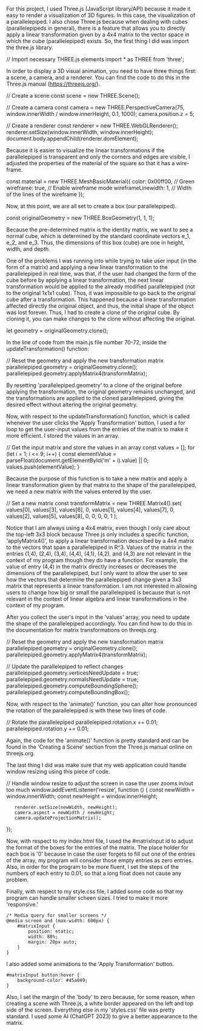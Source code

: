 For this project, I used Three.js (JavaScript library/API) because it made it easy to render a visualization of 3D figures. In this case, the visualization of a parallelepiped. I also chose Three.js because when dealing with cubes (parallelepipeds in general), there is a feature that allows you to directly apply a linear transformation given by a 4x4 matrix to the vector space in which the cube (parallelepiped) exists. So, the first thing I did was import the three.js library.


  // Import necessary THREE.js elements
  import * as THREE from 'three';


In order to display a 3D visual animation, you need to have three things first: a scene, a camera, and a renderer. You can find the code to do this in the Three.js manual (https://threejs.org/).


  // Create a scene
  const scene = new THREE.Scene();


  // Create a camera
  const camera = new THREE.PerspectiveCamera(75, window.innerWidth / window.innerHeight, 0.1, 1000);
  camera.position.z = 5;


  // Create a renderer
  const renderer = new THREE.WebGLRenderer();
  renderer.setSize(window.innerWidth, window.innerHeight);
  document.body.appendChild(renderer.domElement);


Because it is easier to visualize the linear transformations if the parallelepiped is transparent and only the corners and edges are visible, I adjusted the properties of the material of the square so that it has a wire-frame.


  const material = new THREE.MeshBasicMaterial({
      color: 0x00ff00, // Green
      wireframe: true,  // Enable wireframe mode
      wireframeLinewidth: 1, // Width of the lines of the wireframe
  });


Now, at this point, we are all set to create a box (our parallelepiped).


  const originalGeometry = new THREE.BoxGeometry(1, 1, 1);


Because the pre-determined matrix is the identity matrix, we want to see a normal cube, which is determined by the standard coordinate vectors e_1, e_2, and e_3. Thus, the dimensions of this box (cube) are one in height, width, and depth.


One of the problems I was running into while trying to take user input (in the form of a matrix) and applying a new linear transformation to the parallelepiped in real time, was that, if the user had changed the form of the cube before by applying a linear transformation, the next linear transformation would be applied to the already modified parallelepiped (not to the original 1x1x1 cube). Thus, it was impossible to go back to the original cube after a transformation. This happened because a linear transformation affected directly the original object, and thus, the initial shape of the object was lost forever. Thus, I had to create a clone of the original cube. By cloning it, you can make changes to the clone without affecting the original.


  let geometry = originalGeometry.clone();


In the line of code from the main.js file number 70-72, inside the updateTransformation() function:


  // Reset the geometry and apply the new transformation matrix
  parallelepiped.geometry = originalGeometry.clone();
  parallelepiped.geometry.applyMatrix4(transformMatrix);


By resetting 'parallelepiped.geometry' to a clone of the original before applying the transformation, the original geometry remains unchanged, and the transformations are applied to the cloned parallelepiped, giving the desired effect without altering the original geometry.


Now, with respect to the updateTransformation() function, which is called whenever the user clicks the 'Apply Transformation' button, I used a for loop to get the user-input values from the entries of the matrix to make it more efficient. I stored the values in an array.


  // Get the input matrix and store the values in an array
  const values = [];
  for (let i = 1; i <= 9; i++) {
     const elementValue = parseFloat(document.getElementById('m' + i).value) || 0;
     values.push(elementValue);
  }


Because the purpose of this function is to take a new matrix and apply a linear transformation given by that matrix to the shape of the parallelepiped, we need a new matrix with the values entered by the user.


  // Set a new matrix
  const transformMatrix = new THREE.Matrix4().set(
     values[0], values[3], values[6], 0,
     values[1], values[4], values[7], 0,
     values[2], values[5], values[8], 0,
     0, 0, 0, 1
  );


Notice that I am always using a 4x4 matrix, even though I only care about the top-left 3x3 block because Three.js only includes a specific function, 'applyMatrix4()', to apply a linear transformation described by a 4x4 matrix to the vectors that span a parallelepiped in R^3. Values of the matrix in the entries (1,4), (2,4), (3,4), (4,4), (4,1), (4,2), and (4,3) are not relevant in the context of my program though they do have a function. For example, the value of entry (4,4) in the matrix directly increases or decreases the dimensions of the parallelepiped, but I only want to allow the user to see how the vectors that determine the parallelepiped change given a 3x3 matrix that represents a linear transformation. I am not interested in allowing users to change how big or small the parallelepiped is because that is not relevant in the context of linear algebra and linear transformations in the context of my program.


After you collect the user's input in the 'values' array, you need to update the shape of the parallelepiped accordingly. You can find how to do this in the documentation for matrix transformations on threejs.org.


   // Reset the geometry and apply the new transformation matrix
   parallelepiped.geometry = originalGeometry.clone();
   parallelepiped.geometry.applyMatrix4(transformMatrix);


   // Update the parallelepiped to reflect changes
   parallelepiped.geometry.verticesNeedUpdate = true;
   parallelepiped.geometry.normalsNeedUpdate = true;
   parallelepiped.geometry.computeBoundingSphere();
   parallelepiped.geometry.computeBoundingBox();


Now, with respect to the 'animate()' function, you can alter how pronounced the rotation of the parallelepiped is with these two lines of code.


   // Rotate the parallelepiped
   parallelepiped.rotation.x += 0.01;
   parallelepiped.rotation.y += 0.01;


Again, the code for the 'animate()' function is pretty standard and can be found in the 'Creating a Scene' section from the Three.js manual online on threejs.org.


The last thing I did was make sure that my web application could handle window resizing using this piece of code.


   // Handle window resize to adjust the screen in case the user zooms in/out too much
   window.addEventListener('resize', function () {
       const newWidth = window.innerWidth;
       const newHeight = window.innerHeight;


       renderer.setSize(newWidth, newHeight);
       camera.aspect = newWidth / newHeight;
       camera.updateProjectionMatrix();
   });


Now, with respect to my index.html file, I used the #matrixInput id to adjust the format of the boxes for the entries of the matrix. The place holder for each box is '0' because in case the user forgets to fill out one of the entries of the array, my program will consider those empty entries as zero entries. Also, in order for the program to be more fluent, I set the steps of the numbers of each entry to 0.01, so that a long float does not cause any problem.


Finally, with respect to my style.css file, I added some code so that my program can handle smaller scheen sizes. I tried to make it more 'responsive.'


    /* Media query for smaller screens */
    @media screen and (max-width: 600px) {
        #matrixInput {
            position: static;
            width: 80%;
            margin: 20px auto;
        }
    }


I also added some animations to the 'Apply Transformation' button.


    #matrixInput button:hover {
        background-color: #45a049;
    }


Also, I set the margin of the 'body' to zero because, for some reason, when creating a scene with Three.js, a white border appeared on the left and top side of the screen. Everything else in my 'styles.css' file was pretty standard. I used some AI (ChatGPT 2023) to give a better appearance to the matrix. 
